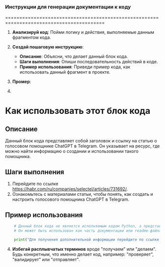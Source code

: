 ### **Инструкции для генерации документации к коду**

=========================================================================================

1. **Анализируй код**: Пойми логику и действия, выполняемые данным фрагментом кода.

2. **Создай пошаговую инструкцию**:
    - **Описание**: Объясни, что делает данный блок кода.
    - **Шаги выполнения**: Опиши последовательность действий в коде.
    - **Пример использования**: Приведи пример кода, как использовать данный фрагмент в проекте.

3. **Промер**:
3.
Как использовать этот блок кода
=========================================================================================

Описание
-------------------------
Данный блок кода представляет собой заголовок и ссылку на статью о голосовом помощнике ChatGPT в Telegram. Он указывает на ресурс, где можно найти информацию о создании и использовании такого помощника.

Шаги выполнения
-------------------------
1. Перейдите по ссылке https://habr.com/ru/companies/selectel/articles/731692/.
2. Ознакомьтесь с материалами статьи, чтобы понять, как создать и настроить голосового помощника ChatGPT в Telegram.

Пример использования
-------------------------

```python
    # Данный блок кода не является исполняемым кодом Python, а представляет собой ссылку на статью.
    # Он может быть использован как часть документации или readme-файла для указания на источник информации.

    print("Для получения дополнительной информации перейдите по ссылке: https://habr.com/ru/companies/selectel/articles/731692/")
```

4. **Избегай расплывчатых терминов** вроде "получаем" или "делаем". Будь конкретным, что именно делает код, например: "проверяет", "валидирует" или "отправляет".